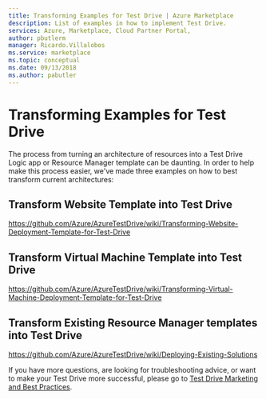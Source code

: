 ```yaml
---
title: Transforming Examples for Test Drive | Azure Marketplace
description: List of examples in how to implement Test Drive.
services: Azure, Marketplace, Cloud Partner Portal, 
author: pbutlerm
manager: Ricardo.Villalobos  
ms.service: marketplace
ms.topic: conceptual
ms.date: 09/13/2018
ms.author: pabutler
---
```


# Transforming Examples for Test Drive

The process from turning an architecture of resources into a Test Drive Logic app or Resource Manager template can be daunting. In order to help make this process easier, we\'ve made three examples on how to best transform current architectures:

## Transform Website Template into Test Drive

<https://github.com/Azure/AzureTestDrive/wiki/Transforming-Website-Deployment-Template-for-Test-Drive>

## Transform Virtual Machine Template into Test Drive

<https://github.com/Azure/AzureTestDrive/wiki/Transforming-Virtual-Machine-Deployment-Template-for-Test-Drive>

## Transform Existing Resource Manager templates into Test Drive

<https://github.com/Azure/AzureTestDrive/wiki/Deploying-Existing-Solutions>

If you have more questions, are looking for troubleshooting advice, or want to make your Test Drive more successful, please go to [Test Drive Marketing and Best Practices](./marketing-and-best-practices.md).
